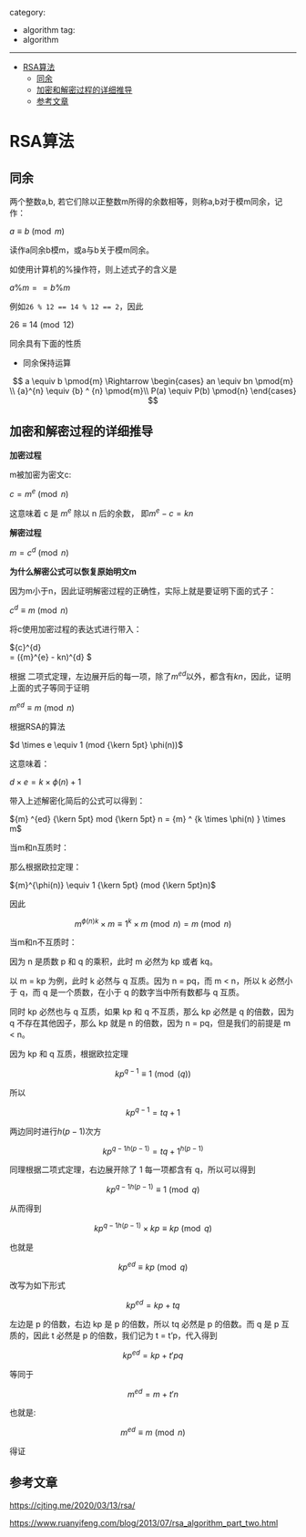 category: 
- algorithm
tag:
- algorithm
---

- [RSA算法](#rsa算法)
  - [同余](#同余)
  - [加密和解密过程的详细推导](#加密和解密过程的详细推导)
  - [参考文章](#参考文章)


# RSA算法

## 同余

两个整数a,b, 若它们除以正整数m所得的余数相等，则称a,b对于模m同余，记作：

$a \equiv b \pmod{m}$

读作a同余b模m，或a与b关于模m同余。

如使用计算机的%操作符，则上述式子的含义是

$a \% m == b \% m$

例如```26 % 12 == 14 % 12 == 2```，因此

$26 \equiv 14 \pmod{12}$

同余具有下面的性质
- 同余保持运算

$$
a \equiv b \pmod{m} \Rightarrow \begin{cases}
an \equiv bn \pmod{m} \\
{a}^{n} \equiv {b} ^ {n} \pmod{m}\\
P(a) \equiv P(b) \pmod{n}
\end{cases}
$$

## 加密和解密过程的详细推导

**加密过程**

m被加密为密文c:

$c = {m}^{e}  \pmod{n}$

这意味着 c 是 ${m}^{e}$ 除以 n 后的余数， 即${m}^{e} - c = kn$

**解密过程**

$m = {c}^{d} \pmod {n}$


**为什么解密公式可以恢复原始明文m**

因为m小于n，因此证明解密过程的正确性，实际上就是要证明下面的式子：

${c}^{d} \equiv m \pmod{n}$

将c使用加密过程的表达式进行带入：

${c}^{d}  
= ({m}^{e} - kn)^{d}
$

根据 二项式定理，左边展开后的每一项，除了${m}^{ed}$以外，都含有$kn$，因此，证明上面的式子等同于证明

${m} ^{ed}  \equiv m\pmod{n}$

根据RSA的算法

$d \times e \equiv 1 (mod {\kern 5pt} \phi(n))$

这意味着：

$d \times e = k \times \phi (n) + 1$

带入上述解密化简后的公式可以得到：

${m} ^{ed} {\kern 5pt} mod {\kern 5pt}  n = {m} ^ {k \times \phi(n) } \times m$


当m和n互质时：

那么根据欧拉定理：

${m}^{\phi(n)} \equiv 1 {\kern 5pt} (mod {\kern 5pt}n)$

因此

$${m^{\phi(n)}}^{k} \times m \equiv {1}^{k} \times m \pmod {n} = m \pmod{n}$$

当m和n不互质时：

因为 n 是质数 p 和 q 的乘积，此时 m 必然为 kp 或者 kq。

以 m = kp 为例，此时 k 必然与 q 互质。因为 n = pq，而 m < n，所以 k 必然小于 q，而 q 是一个质数，在小于 q 的数字当中所有数都与 q 互质。

同时 kp 必然也与 q 互质，如果 kp 和 q 不互质，那么 kp 必然是 q 的倍数，因为 q 不存在其他因子，那么 kp 就是 n 的倍数，因为 n = pq，但是我们的前提是 m < n。

因为 kp 和 q 互质，根据欧拉定理

$${kp}^{q-1} \equiv 1 \pmod(q)$$

所以

$${kp}^{q-1} = tq + 1$$

两边同时进行$h(p-1)$次方

$${kp^{q-1}}^{h(p-1)} = {tq+1}^{h(p-1)}$$

同理根据二项式定理，右边展开除了 1 每一项都含有 q，所以可以得到

$${kp^{q-1}}^{h(p-1)} \equiv 1 \pmod{q}$$

从而得到

$${kp^{q-1}}^{h(p-1)} \times kp \equiv kp \pmod{q}$$

也就是

$${kp}^{ed} \equiv  kp \pmod{q}$$

改写为如下形式

$${kp}^{ed} = kp +tq$$

左边是 p 的倍数，右边 kp 是 p 的倍数，所以 tq 必然是 p 的倍数。而 q 是 p 互质的，因此 t 必然是 p 的倍数，我们记为 t = t’p，代入得到

$${kp}^{ed} = kp +t'pq$$

等同于

$${m}^{ed} = m +t'n$$

也就是:

$${m}^{ed} \equiv m \pmod{n}$$

得证

## 参考文章

https://cjting.me/2020/03/13/rsa/

https://www.ruanyifeng.com/blog/2013/07/rsa_algorithm_part_two.html